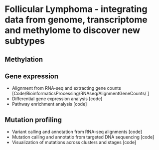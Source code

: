 # Follicular Lymphoma - integrating data from genome, transcriptome and methylome to discover new subtypes 

## Methylation

## Gene expression 

- Alignment from RNA-seq and extracting gene counts [Code/BioinformaticsProcessing/RNAseq/AlignmentGeneCounts/
]
- Differential gene expression analysis [code]
- Pathway enrichment analysis [code] 

## Mutation profiling 

- Variant calling and annotation from RNA-seq alignments [code]
- Mutation calling and annotatio from targeted DNA sequencing [code]
- Visualization of mutations across clusters and stages [code] 
